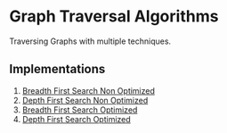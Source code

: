# Graph Traversal Algorithms
Traversing Graphs with multiple techniques.

## Implementations
<ol>
    <li><a href="breadthFirstSearch">
        Breadth First Search Non Optimized
    </a></li>
    <li><a href="depthFirstSearch">
        Depth First Search Non Optimized
    </a></li>
    <li><a href="breadthFirstSearchOptimized">
        Breadth First Search Optimized
    </a></li>
    <li><a href="depthFirstSearchOptimized">
        Depth First Search Optimized
    </a></li>
</ol>